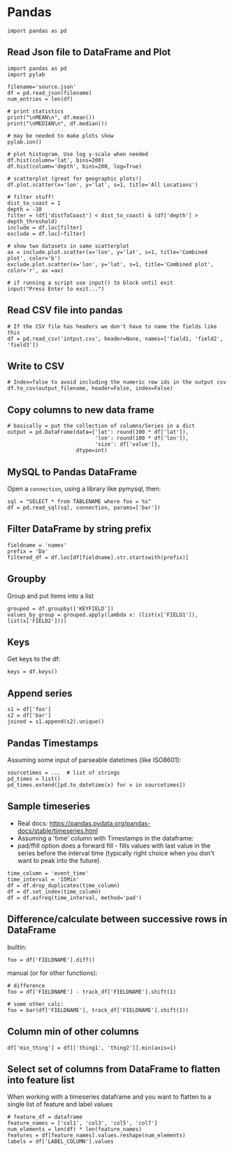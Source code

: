 # Pandas

```
import pandas as pd
```

## Read Json file to DataFrame and Plot

```
import pandas as pd
import pylab

filename='source.json'
df = pd.read_json(filename)
num_entries = len(df)

# print statistics
print("\nMEAN\n", df.mean())
print("\nMEDIAN\n", df.median())

# may be needed to make plots show
pylab.ion()

# plot histogram. Use log y-scale when needed
df.hist(column='lat', bins=200)
df.hist(column='depth', bins=200, log=True)

# scatterplot (great for geographic plots!)
df.plot.scatter(x='lon', y='lat', s=1, title='All Locations')

# filter stuff!
dist_to_coast = 1
depth = -10
filter = (df['distToCoast'] < dist_to_coast) & (df['depth'] > depth_threshold)
include = df.loc[filter]
exclude = df.loc[~filter]

# show two datasets in same scatterplot
ax = include.plot.scatter(x='lon', y='lat', s=1, title='Combined plot', color='b')
exclude.plot.scatter(x='lon', y='lat', s=1, title='Combined plot', color='r', ax =ax)

# if running a script use input() to block until exit
input("Press Enter to exit...")
```

## Read CSV file into pandas

```
# If the CSV file has headers we don't have to name the fields like this
df = pd.read_csv('intput.csv', header=None, names=['field1, 'field2', 'field3'])
```

## Write to CSV

```
# Index=false to avoid including the numeric row ids in the output csv
df.to_csv(output_filename, header=False, index=False)
```

## Copy columns to new data frame

```
# basically = put the collection of columns/Series in a dict
output = pd.DataFrame(data={'lat': round(100 * df['lat']),
                            'lon': round(100 * df['lon']),
                            'size': df['value']},
                      dtype=int)
```

## MySQL to Pandas DataFrame

Open a `connection`, using a library like pymysql, then:

```
sql = "SELECT * from TABLENAME where foo = %s"
df = pd.read_sql(sql, connection, params=['bar'])
```

## Filter DataFrame by string prefix

```
fieldname = 'names'
prefix = 'Da'
filtered_df = df.loc[df[fieldname].str.startswith(prefix)]
```

## Groupby

Group and put items into a list
```
grouped = df.groupby(['KEYFIELD'])
values_by_group = grouped.apply(lambda x: (list(x['FIELD1']), list(x['FIELD2'])))
```

## Keys

Get keys to the df:
```
keys = df.keys()
```

## Append series

```
s1 = df['foo']
s2 = df['bar']
joined = s1.append(s2).unique()
```

## Pandas Timestamps

Assuming some input of parseable datetimes (like ISO8601):

```
sourcetimes = ...  # list of strings
pd_times = list()
pd_times.extend([pd.to_datetime(x) for x in sourcetimes])
```

## Sample timeseries

* Real docs: https://pandas.pydata.org/pandas-docs/stable/timeseries.html
* Assuming a 'time' column with Timestamps in the dataframe:
* pad/ffill option does a forward fill - fills values with last value in the series before the interval time (typically right choice when you don't want to peak into the future).

```
time_column = 'event_time'
time_interval = '15Min'
df = df.drop_duplicates(time_column)
df = df.set_index(time_column)
df = df.asfreq(time_interval, method='pad')
```

## Difference/calculate between successive rows in DataFrame

builtin:
```
foo = df['FIELDNAME'].diff()
```

manual (or for other functions):

```
# difference
foo = df['FIELDNAME'] - track_df['FIELDNAME'].shift(1)

# some other calc:
foo = bar(df['FIELDNAME'], track_df['FIELDNAME'].shift(1))
```

## Column min of other columns

```
df['min_thing'] = df[['thing1', 'thing2']].min(axis=1)
```

## Select set of columns from DataFrame to flatten into feature list

When working with a timeseries dataframe and you want to flatten to a single list of feature and label values

```
# feature_df = dataframe
feature_names = ['col1', 'col3', 'col5', 'col7']
num_elements = len(df) * len(feature_names)
features = df[feature_names].values.reshape(num_elements)
labels = df['LABEL_COLUMN'].values
```
